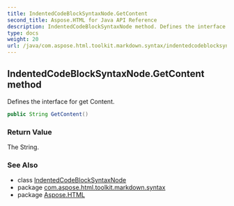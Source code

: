 ```yaml
---
title: IndentedCodeBlockSyntaxNode.GetContent
second_title: Aspose.HTML for Java API Reference
description: IndentedCodeBlockSyntaxNode method. Defines the interface for get Content
type: docs
weight: 20
url: /java/com.aspose.html.toolkit.markdown.syntax/indentedcodeblocksyntaxnode/getcontent/
---
```

## IndentedCodeBlockSyntaxNode.GetContent method

Defines the interface for get Content.

```java
public String GetContent()
```

### Return Value

The String.

### See Also

* class [IndentedCodeBlockSyntaxNode](../)
* package [com.aspose.html.toolkit.markdown.syntax](../../indentedcodeblocksyntaxnode/)
* package [Aspose.HTML](../../../)
